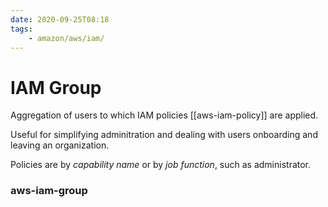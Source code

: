 ```yaml
---
date: 2020-09-25T08:18
tags:
    - amazon/aws/iam/
---
```


# IAM Group

Aggregation of users to which IAM policies [[aws-iam-policy]] are applied.

Useful for simplifying adminitration and dealing with users onboarding and leaving an organization.

Policies are by *capability name* or by *job function*, such as administrator.


### aws-iam-group